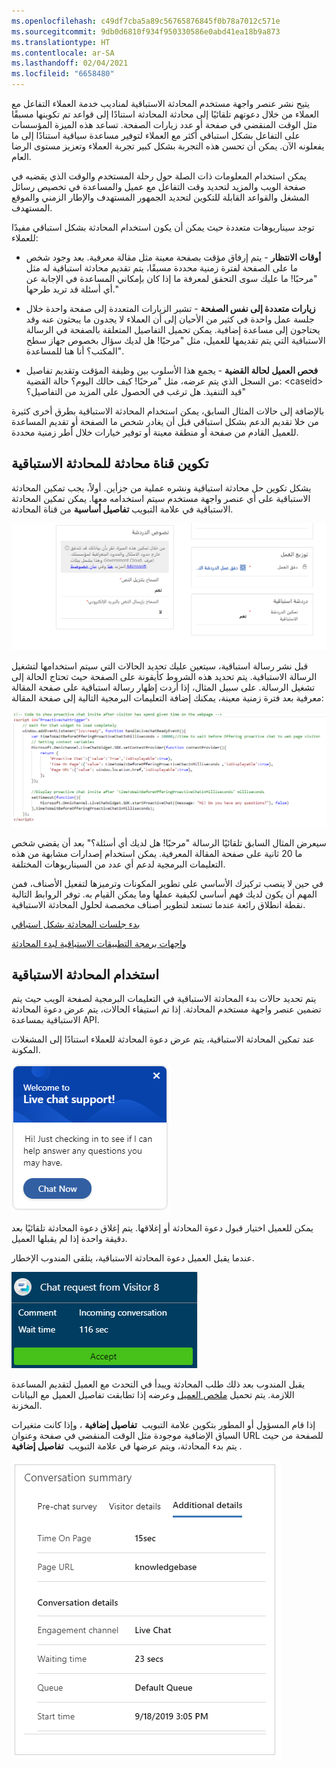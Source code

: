 ```yaml
---
ms.openlocfilehash: c49df7cba5a89c56765876845f0b78a7012c571e
ms.sourcegitcommit: 9db0d6810f934f950330586e0abd41ea18b9a873
ms.translationtype: HT
ms.contentlocale: ar-SA
ms.lasthandoff: 02/04/2021
ms.locfileid: "6658480"
---
```

يتيح نشر عنصر واجهة مستخدم المحادثة الاستباقية لمناديب خدمة العملاء التفاعل مع العملاء من خلال دعوتهم تلقائيًا إلى محادثة المحادثة استنادًا إلى قواعد تم تكوينها مسبقًا مثل الوقت المنقضي في صفحة أو عدد زيارات الصفحة. تساعد هذه الميزة المؤسسات على التفاعل بشكل استباقي أكثر مع العملاء لتوفير مساعدة سياقية استنادًا إلى ما يفعلونه الآن. يمكن أن تحسن هذه التجربة بشكل كبير تجربة العملاء وتعزيز مستوى الرضا العام.

يمكن استخدام المعلومات ذات الصلة حول رحلة المستخدم والوقت الذي يقضيه في صفحة الويب والمزيد لتحديد وقت التفاعل مع عميل والمساعدة في تخصيص رسائل المشغل والقواعد القابلة للتكوين لتحديد الجمهور المستهدف والإطار الزمني والموقع المستهدف.

توجد سيناريوهات متعددة حيث يمكن أن يكون استخدام المحادثة بشكل استباقي مفيدًا للعملاء:

-   **أوقات الانتظار** - يتم إرفاق مؤقت بصفحة معينة مثل مقالة معرفية. بعد وجود شخص ما على الصفحة لفترة زمنية محددة مسبقًا، يتم تقديم محادثة استباقية له مثل "مرحبًا! ما عليك سوى التحقق لمعرفة ما إذا كان بإمكاني المساعدة في الإجابة عن أي أسئلة قد تريد طرحها."

-   **زيارات متعددة إلى نفس الصفحة** - تشير الزيارات المتعددة إلى صفحة واحدة خلال جلسة عمل واحدة في كثير من الأحيان إلى أن العملاء لا يجدون ما يبحثون عنه وقد يحتاجون إلى مساعدة إضافية. يمكن تحميل التفاصيل المتعلقة بالصفحة في الرسالة الاستباقية التي يتم تقديمها للعميل، مثل "مرحبًا! هل لديك سؤال بخصوص جهاز سطح المكتب؟ أنا هنا للمساعدة".

-   **فحص العميل لحالة القضية** - يجمع هذا الأسلوب بين وظيفة المؤقت وتقديم تفاصيل من السجل الذي يتم عرضه، مثل "مرحبًا! كيف حالك اليوم؟ حالة القضية: \<caseid\> قيد التنفيذ. هل ترغب في الحصول على المزيد من التفاصيل؟"

بالإضافة إلى حالات المثال السابق، يمكن استخدام المحادثة الاستباقية بطرق أخرى كثيرة من خلا تقديم الدعم بشكل استباقي قبل أن يغادر شخص ما الصفحة أو تقديم المساعدة للعميل القادم من صفحة أو منطقة معينة أو توفير خيارات خلال أطر زمنية محددة.

## <a name="configure-a-chat-channel-for-proactive-chat"></a>تكوين قناة محادثة للمحادثة الاستباقية

يشكل تكوين حل محادثة استباقية ونشره عملية من جزأين. أولاً، يجب تمكين المحادثة الاستباقية على أي عنصر واجهة مستخدم سيتم استخدامه معها. يمكن تمكين المحادثة الاستباقية في علامة التبويب **تفاصيل أساسية** من قناة المحادثة.

![لقطة شاشة للمحادثة الاستباقية الممكنة.](../media/chat-6-1.png)

قبل نشر رسالة استباقية، سيتعين عليك تحديد الحالات التي سيتم استخدامها لتشغيل الرسالة الاستباقية. يتم تحديد هذه الشروط كأيقونة على الصفحة حيث تحتاج الحالة إلى تشغيل الرسالة. على سبيل المثال، إذا أردت إظهار رسالة استباقية على صفحة المقالة معرفية بعد فترة زمنية معينة، يمكنك إضافة التعليمات البرمجية التالية إلى صفحة المقالة:

![مثال لقطة شاشة للحالات المحددة في التعليمات البرمجية.](../media/chat-6-2.png)

سيعرض المثال السابق تلقائيًا الرسالة "مرحبًا! هل لديك أي أسئلة؟" بعد أن يقضي شخص ما 20 ثانية على صفحة المقالة المعرفية. يمكن استخدام إصدارات مشابهة من هذه التعليمات البرمجية لدعم أي عدد من السيناريوهات المختلفة.

في حين لا ينصب تركيزك الأساسي على تطوير المكونات وترميزها لتفعيل الأصناف، فمن المهم أن يكون لديك فهم أساسي لكيفية عملها وما يمكن القيام به. توفر الروابط التالية نقطة انطلاق رائعة عندما تستعد لتطوير أصناف مخصصة لحلول المحادثة الاستباقية.

[بدء جلسات المحادثة بشكل استباقي](https://docs.microsoft.com/dynamics365/omnichannel/developer/how-to/start-proactive-chat/?azure-portal=true)

[واجهات برمجة التطبيقات الاستباقية لبدء المحادثة](https://docs.microsoft.com/dynamics365/omnichannel/developer/reference/methods/startproactivechat/?azure-portal=true)

## <a name="work-with-proactive-chat"></a>استخدام المحادثة الاستباقية

يتم تحديد حالات بدء المحادثة الاستباقية في التعليمات البرمجية لصفحة الويب حيث يتم تضمين عنصر واجهة مستخدم المحادثة. إذا تم استيفاء الحالات، يتم عرض دعوة المحادثة الاستباقية بمساعدة API.

عند تمكين المحادثة الاستباقية، يتم عرض دعوة المحادثة للعملاء استنادًا إلى المشغلات المكونة.

![لقطة شاشة لإخطار المحادثة الاستباقية.](../media/chat-6-3.png)

يمكن للعميل اختيار قبول دعوة المحادثة أو إغلاقها. يتم إغلاق دعوة المحادثة تلقائيًا بعد دقيقة واحدة إذا لم يقبلها العميل.

عندما يقبل العميل دعوة المحادثة الاستباقية، يتلقى المندوب الإخطار.

![لقطة شاشة لإخطار مندوب المحادثة الاستباقية.](../media/chat-6-4.png)

يقبل المندوب بعد ذلك طلب المحادثة ويبدأ في التحدث مع العميل لتقديم المساعدة اللازمة. يتم تحميل [ملخص العميل](https://docs.microsoft.com/dynamics365/omnichannel/agent/agent-oc/oc-customer-summary/?azure-portal=true) وعرضه إذا تطابقت تفاصيل العميل مع البيانات المخزنة.

إذا قام المسؤول أو المطور بتكوين علامة التبويب  **تفاصيل إضافية** ، وإذا كانت متغيرات السياق الإضافية موجودة مثل الوقت المنقضي في صفحة وعنوان URL للصفحة من حيث يتم بدء المحادثة، ويتم عرضها في علامة التبويب  **تفاصيل إضافية** .

![لقطة شاشة لعلامة التبويب "تفاصيل إضافية لملخص المحادثة".](../media/chat-6-5.png)
